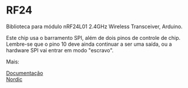 # RF24
Biblioteca para módulo nRF24L01 2.4GHz Wireless Transceiver, Arduino. 

Este chip usa o barramento SPI, além de dois pinos de controle de chip. 
Lembre-se que o pino 10 deve ainda continuar a ser uma saída, ou a hardware SPI vai entrar em modo "escravo". 

Mais:

[Documentação](http://maniacbug.github.com/RF24)  
[Nordic](http://www.nordicsemi.com/eng/Products/2.4GHz-RF/nRF24L01/nRF24L01-PS)
